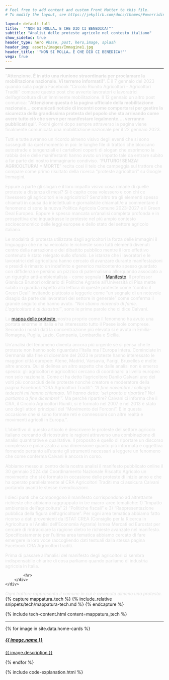 ```yaml
---
# Feel free to add content and custom Front Matter to this file.
# To modify the layout, see https://jekyllrb.com/docs/themes/#overriding-theme-defaults

layout: default-full
title:  '"NON SI MOLLA… E CHE DIO CI BENEDICA!"'
subtitle: "Analisi delle proteste agricole nel contesto italiano"
show_sidetoc: true
header_type: hero #base, post, hero,image, splash
header_img: assets/images/Immagine1.jpg
header_title: '"NON SI MOLLA… E CHE DIO CI BENEDICA!"'
vega: true
---
```



<div class="container py-3">
    <div class="row">
        <div class="col-md-2 col-md-offset-2">
        </div>
        <div class="col-md-8">
            <hr>
<p style="color: #E0E0E0;">“<strong>Attenzione. È in atto una riunione straordinaria per proclamare la mobilitazione nazionale. Vi terremo informati!</strong>”. È il 7 gennaio del 2023 quando sulla pagina Facebook “Circolo Riunito Agricoltori - Agricoltori Traditi” compare questo post che avverte lavoratori e lavoratrici dell’agricoltura di un'imminente mobilitazione. Il 12 gennaio un altro post comunica: “<strong>Attenzione questa è la pagina ufficiale della mobilitazione nazionale… comunicati notizie di incontri come comportarsi per gestire la sicurezza della grandissima protesta del popolo che sta arrivando come avere tutto ciò che serve per manifestare legalmente…. verranno pubblicati qui</strong>”. Pochi giorni dopo sempre attraverso la pagina viene finalmente comunicata una mobilitazione nazionale per il 22 gennaio 2023.</p>

<p style="color: #E0E0E0;">Tutti e tutte avranno un ricordo almeno visivo degli eventi che si sono susseguiti da quel momento in poi: le lunghe file di trattori che bloccano autostrade e tangenziali e i cartelloni coperti di slogan che esprimono la rabbia dei e delle manifestanti hanno avuto un impatto tale da entrare subito a far parte del nostro immaginario condiviso. “<strong>FUTURO! SENZA! AGRICOLTURA! = MORTE</strong>” recita così il telo che campeggia sul trattore che compare come primo risultato della ricerca “proteste agricoltori” su Google Immagini.</p>

<p style="color: #E0E0E0;">Eppure a parte gli slogan e il loro impatto visivo cosa rimane di quelle proteste a distanza di mesi? Si è capito cosa volessero e con chi ce l’avessero gli agricoltori e le agricoltrici? Senz’altro tra gli elementi spesso chiamati in causa da intellettuali e giornalisti/e chiamati/e a commentare il fenomeno ci sono la nuova Politica Agricola Comune 2023-2027 e il Green Deal Europeo. Eppure è spesso mancata un’analisi completa profonda e in prospettiva che inquadrasse le proteste nel più ampio contesto socioeconomico delle leggi europee e dello stato del settore agricolo italiano.</p>

<p style="color: #E0E0E0;">Le modalità di protesta utilizzate dagli agricoltori la forza delle immagini il linguaggio che ne ha veicolato le richieste sono tutti elementi divenuti centro della narrazione e del dibattito pubblico mentre il loro effettivo contenuto è stato relegato sullo sfondo. Le istanze che i lavoratori e le lavoratrici dell’agricoltura hanno cercato di avanzare durante manifestazioni e presidi è rimasto un indefinito e generico malcontento spesso guardato con diffidenza e persino un pizzico di paternalismo allorquando associato a un rigurgito anti-ambientalista - come segnala il <a href="https://ilmanifesto.it/le-logiche-di-mercato-dietro-le-proteste-dei-contadini">Manifesto</a>. Il professor Gianluca Brunori ordinario di Politiche Agrarie all’Università di Pisa mette subito in guardia rispetto alla lettura di queste proteste come “contro il Green Deal” invitando piuttosto a leggerle come “un segnale di un notevole disagio da parte dei lavoratori del settore in generale” come conferma il grande seguito che hanno avuto. <i>“Noi stiamo morendo di fame. L’agricoltura è al disastro!”</i>, sono le prime parole che ci dice Calvani.</p>

<p style="color: #E0E0E0;">La <a href="#mappa-proteste"> mappa delle proteste </a> mostra proprio come il fenomeno ha avuto una portata enorme in Italia e ha interessato tutto il Paese isole comprese. Secondo i nostri dati la concentrazione più elevata si è avuta in Emilia-Romagna, Puglia, Lazio, Campania, Lombardia e Sicilia.</p>

<p style="color: #E0E0E0;">Un’analisi del fenomeno diventa ancora più urgente se si pensa che le proteste non hanno solo riguardato l’Italia ma l’Europa intera. Cominciate in Germania alla fine di dicembre del 2023 le proteste hanno interessato le maggiori città europee: Atene, Madrid, Varsavia, Parigi, Bruxelles e molte altre ancora. Qui si delinea un altro aspetto che dalle analisi non è emerso spesso: gli agricoltori e agricoltrici cercano di coordinarsi a livello europeo non solo nazionale. Come ci ha detto l’agricoltore Danilo Calvani uno dei volti più conosciuti delle proteste nonché creatore e moderatore della pagina Facebook “CRA Agricoltori Traditi”: <i>“A fine novembre i colleghi tedeschi mi hanno chiamato. Mi hanno detto: ‘sei pronto a ripartire? Noi partiamo a fine dicembre!’”.</i> Ma perché ripartire? Calvani ci informa che il CRA, il Circolo Agricoltori Riuniti, si è formato nel 2007 e nel 2013 è stato uno degli attori principali del “Movimento dei Forconi”. È in questa occasione che si sono formate reti e connessioni con altre realtà e movimenti agricoli in Europa.”.</p>

<p style="color: #E0E0E0;">L’obiettivo di questo articolo è descrivere le proteste del settore agricolo italiano cercando di ricostruire le ragioni attraverso una combinazione di analisi quantitative e qualitative. Il proposito è quello di riportare un discorso complesso e polarizzato a una dimensione quanto più informata e oggettiva fornendo pertanto all’utente gli strumenti necessari a leggere un fenomeno che come conferma Calvani è ancora in corso.</p>

<p style="color: #E0E0E0;">Abbiamo messo al centro della nostra analisi il manifesto pubblicato online il 30 gennaio 2024 dal Coordinamento Nazionale Riscatto Agricolo un movimento che si è formato in occasione delle proteste di inizio anno e che ha operato parallelamente al CRA Agricoltori Traditi ma ci assicura Calvani portando avanti le stesse rivendicazioni.</p>

<p style="color: #E0E0E0;">I dieci punti che compongono il manifesto corrispondono ad altrettante richieste che abbiamo raggruppato in tre macro-aree tematiche: 1) “Impatto ambientale dell’agricoltura” 2) “Politiche fiscali” e 3) “Rappresentazione pubblica della figura dell’agricoltore”. Per ogni area tematica abbiamo fatto ricorso a dati provenienti da ISTAT CREA (Consiglio per la Ricerca in Agricoltura e l’Analisi dell’Economia Agraria) Ismea Mercati ed Eurostat per cercare di rintracciare la ragione dietro le richieste avanzate nel manifesto. Specificatamente per l’ultima area tematica abbiamo cercato di fare emergere la loro voce raccogliendo dati testuali dalla stessa pagina Facebook CRA Agricoltori traditi.</p>

<p style="color: #E0E0E0;">Prima di passare all’analisi del manifesto degli agricoltori ci sembra indispensabile chiarire di cosa parliamo quando parliamo di industria agricola in Italia.</p>

            <hr>
        </div>
    </div>
</div>

<!--
<div id="mappa-proteste">
        <div class="container py-3">
            <div class="row">
                <div class="col-md-2 col-md-offset-3">
                </div>
                <div class="col-md-6">
                    <vegachart schema-url="{{site.baseurl}}/assets/charts/chart_trattori.json" style="width: 100%"></vegachart>
                </div>
            </div>
        </div>
-->

<div class={% if include.container == 'fluid' %}"container-fluid"{% else %}"container"{% endif %}>
    <div class="row pt-2">
        <div class="col-md-5 col-sm-12  ">
            <vegachart schema-url="{{site.baseurl}}/assets/charts/chart_trattori.json" style="width: 100%"></vegachart>
        </div>
        <div class="col-md-2 col-sm-12  ">
        </div>
        <div class="col-md-5 col-sm-12 ">
            <vegachart schema-url="{{site.baseurl}}/assets/charts/chart_heatmap.json" style="width: 100%"></vegachart>
        </div>
    </div>
</div>

<div class="container py-3">
    <div class="row">
        <div class="col-md-2 col-md-offset-2">
        </div>
        <div class="col-md-8">
            <em style="color: #E0E0E0;"> Ogni trattore rappresenta il comune in cui è avvenuta almeno una protesta.
            </em>
        </div>
    </div>
</div>

<div class="container py-3">
    <div class="row">
        <div class="col-md-2 col-md-offset-2">
        </div>
        <div class="col-md-8">
{% capture mappatura_tech %}
{% include_relative snippets/tech/mappatura-tech.md %}
{% endcapture %}

{% include tech-content.html content=mappatura_tech %}
            <br>
            <hr>
        </div>
    </div>
</div>


<div class="row pb-5">
    <div class="col-md-12 col-sm-12">
        <div class="card-container">
            {% for image in site.data.home-cards %}
            <div class="card" style="width: 18rem;">
                    <a href="{{site.baseurl}}{{ image.path}}">
                    <!--
                    <div class="card-img"  ><img src="{{site.baseurl}}{{ image.url}}" class="card-img-top" alt="{{ image.name }}">
                    </div>
                    -->
                    <div class="card-body">
                        <h5 class="card-title">{{ image.name }}</h5>
                        <p class="card-text">{{ image.description }}</p>
                    </div>
                    </a>    
            </div>
            {% endfor %}
        </div>
    </div>
</div>

<!--
<div class="container py-3 mb-0 bg-color-full bg-color">
    <div class="row">
        <div class="col-md-3 col-md-offset-3">
        </div>
        <div class="col-md-6">
            <p>Prima di affrontare la realizzazione del sito è necessario installare Jekyll</p>
            <a href="{{site.baseurl}}/installation" class="btn btn-info" role="button">Installazione di Jeykll</a>
        </div>
    </div>
</div>
-->

{% include code-explanation.html %}
